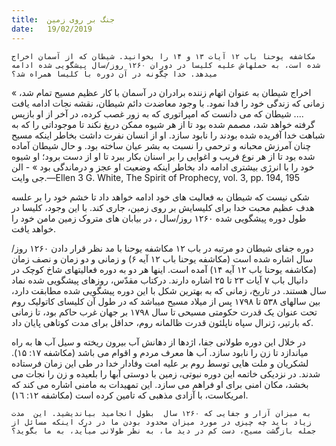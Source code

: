 ```yaml
---
title:  جنگ بر روی زمین
date:   19/02/2019
---
```


`مکاشفه یوحنا باب ۱۲ آیات ۱۳ و ۱۴ را بخوانید. شیطان که از آسمان اخراج شده است، به حملهاش علیه کلیسا در دوران ۱۲۶۰ روز/سال پیشگویی شده ادامه میدهد. خدا چگونه در آن دوره با کلیسا همراه شد؟`

« اخراج شیطان به عنوان اتهام زننده برادران در آسمان با کار عظیم مسیح تمام شد، زمانی که زندگی خود را فدا نمود. با وجود معاضدت دائم شیطان، نقشه نجات ادامه یافت .... شیطان که می دانست که امپراتوری که به زور غصب کرده، در آخر از او بازپس گرفته خواهد شد، مصمم شده بود تا از هر شیوه ممکن دریغ نکند تا موجوداتی را که به شباهت خدا آفریده شده بودند را نابود سازد. او از انسان نفرت داشت بخاطر اینکه مسیح چنان آمرزش محبانه و ترحمی را نسبت به بشر عیان ساخته بود. و حال شیطان آماده شده بود تا از هر نوع فریب و اغوایی را بر اسنان بکار ببرد تا او از دست برود؛ او شیوه خود را با انرژی بیشتری ادامه داد بخاطر اینکه وضعیت او عجز و درماندگی بود » - الن جی وایت.—Ellen 3 G. White, The Spirit of Prophecy, vol. 3, pp. 194, 195

شکی نیست که شیطان به فعالیت های خود ادامه خواهد داد تا خشم خود را بر علسه هدف عظیم محبت خدا برای کلیسایش بر روی زمین، جاری کند. با این وجود، کلیسا در طول دوره پیشگویی شده ۱۲۶۰ روز/سال ، در بیابان های متروک زمین مامن خود را خواهد یافت.

دوره جفای شیطان دو مرتبه در باب ۱۲ مکاشفه یوحنا با مد نظر قرار دادن ۱۲۶۰ روز/سال اشاره شده است (مکاشفه یوحنا باب ۱۲ آیه ۶) و زمانی و دو زمان و نصف زمان (مکاشفه یوحنا باب ۱۲ آیه ۱۴) آمده است. اینها هر دو به دوره فعالیتهای شاخ کوچک در دانیال باب ۷ آیات ۲۳ تا ۲۵ اشاره دارند. درکتاب مقدّس، روزهای پیشگویی شده نماد سال هستند. در تاریخ، زمانی که به بهترین شکل با این دوره پیشگویی شده مطابقت دارد، بین سالهای ۵۳۸ تا ۱۷۹۸ پس از میلاد مسیح میباشد که در طول آن کلیسای کاتولیک روم تحت عنوان یک قدرت حکومتی مسیحی تا سال ١٧۹۸ بر جهان غرب حاکم بود، تا زمانی که  بارتیر، ژنرال سپاه ناپلئون قدرت ظالمانه روم، حداقل برای مدت کوتاهی پایان داد. 

در  خلال این دوره طولانی جفا، اژدها از دهانش آب بیرون ریخته و سیل آب ها به راه میاندازد تا زن را نابود سازد. آب ها معرف مردم و اقوام می باشد (مکاشفه ١٧: ١۵). لشکریان و ملت هایی توسط روم بر علیه امت وفادار خدا در طی این زمان فرستاده شدند. در نزدیکی خاتمه این دوره نبوتی، زمین با دوستی آبها را بلعیده و زن را نجات می بخشد، مکان امنی برای او فراهم می سازد. این تمهیدات به مامنی اشاره می کند که امریکاست، با آزادی مذهبی که تامین کرده است (مکاشفه ١٢: ١٦).

`به میزان آزار و جفایی که ۱۲۶۰ سال  بطول انجامید بیاندیشید. این  مدت زیاد باید چه چیزی در مورد میزان محدود بودن ما در درک اینکه مسائل از جمله بازگشت مسیح، دست کم در دید ما، به نظر طولانی میآید، به ما بگوید؟`